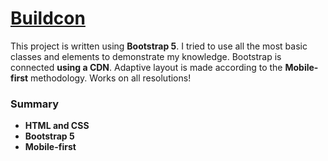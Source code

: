 [Buildcon](https://henry128bit.github.io/bootstrap-5-project/)
=====================
This project is written using **Bootstrap 5**. I tried to use all the most basic classes and elements to demonstrate my knowledge. Bootstrap is connected **using a CDN**. Adaptive layout is made according to the **Mobile-first** methodology. Works on all resolutions!

### Summary
* **HTML and CSS**
* **Bootstrap 5**
* **Mobile-first**
